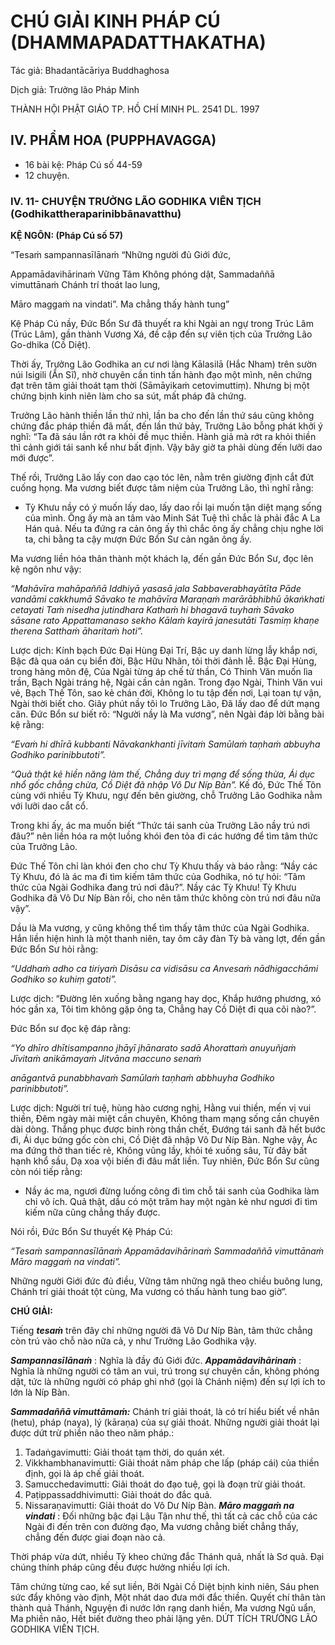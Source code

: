 # CHÚ GIẢI KINH PHÁP CÚ (DHAMMAPADATTHAKATHA)

Tác giả: Bhadantācāriya Buddhaghosa

Dịch giả: Trưởng lão Pháp Minh

THÀNH HỘI PHẬT GIÁO TP. HỒ CHÍ MINH
PL. 2541 DL. 1997

## IV. PHẨM HOA (PUPPHAVAGGA)

- 16 bài kệ: Pháp Cú số 44-59
- 12 chuyện.

### IV. 11- CHUYỆN TRƯỞNG LÃO GODHIKA VIÊN TỊCH (Godhikattheraparinibbānavatthu)

**KỆ NGÔN: (Pháp Cú số 57)**

“Tesaṁ sampannasīlānaṁ “Những người đủ Giới đức,

Appamādavihārinaṁ Vững Tâm Không phóng dật,
Sammadaññā vimuttānaṁ Chánh trí thoát lao lung,

Māro maggaṁ na vindati”. Ma chẳng thấy hành tung”

Kệ Pháp Cú nầy, Đức Bổn Sư đã thuyết ra khi Ngài an ngự trong Trúc Lâm (Trúc Lâm), gần thành Vương Xá, đề cập đến sự viên tịch của Trưởng Lão Go-dhika (Cồ Diệt).

Thời ấy, Trưởng Lão Godhika an cư nơi làng Kālasilā (Hắc Nham) trên sườn núi Isigili (Ẩn Sĩ), nhờ chuyên cần tinh tấn hành đạo một mình, nên chứng đạt trên tâm giải thoát tạm thời (Sāmāyikaṁ cetovimuttiṃ). Nhưng bị một chứng bịnh kinh niên làm cho sa sút, mất pháp đã chứng.

Trưởng Lão hành thiền lần thứ nhì, lần ba cho đến lần thứ sáu cũng không chứng đắc pháp thiền đã mất, đến lần thứ bảy, Trưởng Lão bỗng phát khởi ý nghĩ: “Ta đã sáu lần rớt ra khỏi đề mục thiền. Hành giả mà rớt ra khỏi thiền thì cảnh giới tái sanh kể như bất định. Vậy bây giờ ta phải dùng đến lưỡi dao mới được”.

Thế rồi, Trưởng Lão lấy con dao cạo tóc lên, nằm trên giường định cắt đứt cuống họng.
Ma vương biết được tâm niệm của Trưởng Lão, thì nghĩ rằng:

- Tỳ Khưu nầy có ý muốn lấy dao, lấy dao rồi lại muốn tận diệt mạng sống của mình. Ông ấy mà an tâm vào Minh Sát Tuệ thì chắc là phải đắc A La Hán quả. Nếu ta đứng ra cản ông ấy thì chắc ông ấy chẳng chịu nghe lời ta, chi bằng ta cậy mượn Đức Bổn Sư cản ngăn ông ấy.

Ma vương liền hóa thân thành một khách lạ, đến gần Đức Bổn Sư, đọc lên kệ ngôn như vậy:

_“Mahāvīra mahāpaññā
Iddhiyā yasasā jala
Sabbaverabhayātīta
Pāde vandāmi cakkhumā
Sāvako te mahāvīra
Maraṇaṁ marārābhibhū ākaṅkhati cetayati
Taṁ nisedha jutindhara
Kathaṁ hi bhagavā tuyhaṁ
Sāvako sāsane rato
Appattamanaso sekho
Kālaṁ kayirā janesutāti
Tasmiṃ khaṇe therena
Satthaṁ āharitaṁ hoti”._

Lược dịch:
Kính bạch Đức Đại Hùng Đại Trí,
Bậc uy danh lừng lẫy khắp nơi,
Bậc đã qua oán cụ biển đời,
Bậc Hữu Nhãn, tôi thời đảnh lễ.
Bậc Đại Hùng, trong hàng môn đệ,
Của Ngài từng áp chế tử thần,
Có Thinh Văn muốn lìa trần,
Bạch Ngài tráng hệ, Ngài cần cản ngăn.
Trong đạo Ngài, Thinh Văn vui vẻ,
Bạch Thế Tôn, sao kẻ chán đời,
Không lo tu tập đến nơi,
Lại toan tự vận, Ngài thời biết cho.
Giây phút nầy tôi lo Trưởng Lão, Đã lấy dao để dứt mạng căn. Đức Bổn sư biết rõ: “Người nầy là Ma vương”, nên Ngài đáp lời bằng bài kệ rằng:

_“Evaṁ hi dhīrā kubbanti
Nāvakankhanti jīvitaṁ
Samūlaṁ taṇhaṁ abbuyha
Godhiko parinibbutoti”._

_“Quả thật kẻ hiền năng làm thế,
Chẳng duy trì mạng để sống thừa, Ái dục nhổ gốc chẳng chừa,
Cồ Diệt đã nhập Vô Dư Níp Bàn”._
Kế đó, Đức Thế Tôn cùng với nhiều Tỳ Khưu, ngự đến bên giường, chỗ Trưởng Lão Godhika nằm với lưỡi dao cắt cổ.

Trong khi ấy, ác ma muốn biết “Thức tái sanh của Trưởng Lão nầy trú nơi đâu?” nên liền hóa ra một luồng khói đen tỏa đi các hướng để tìm tâm thức của Trưởng Lão.

Đức Thế Tôn chỉ làn khói đen cho chư Tỳ Khưu thấy và báo rằng: “Nầy các Tỳ Khưu, đó là ác ma đi tìm kiếm tâm thức của Godhika, nó tự hỏi: “Tâm thức của Ngài Godhika đang trú nơi đâu?”.
Nầy các Tỳ Khưu! Tỳ Khưu Godhika đã Vô Dư Níp Bàn rồi, cho nên tâm thức không còn trú nơi đâu nữa vậy”.

Dầu là Ma vương, y cũng không thể tìm thấy tâm thức của Ngài Godhika. Hắn liền hiện hình là một thanh niên, tay ôm cây đàn Tỳ bà vàng lợt, đến gần Đức Bổn Sư hỏi rằng:

_“Uddhaṁ adho ca tiriyaṁ
Disāsu ca vidisāsu ca
Anvesaṁ nādhigacchāmi
Godhiko so kuhiṃ gatoti”._

Lược dịch: “Đường lên xuống bằng ngang hay dọc,
Khắp hướng phương, xó hóc gần xa,
Tôi tìm không gặp ông ta,
Chẳng hay Cồ Diệt đi qua cõi nào?”.

Đức Bổn sư đọc kệ đáp rằng:

_“Yo dhīro dhītisampanno jhāyī jhānarato sadā
Ahorattaṁ anuyuñjaṁ
Jīvitaṁ anikāmayaṁ
Jitvāna maccuno senaṁ_

_anāgantvā punabbhavaṁ
Samūlaṁ taṇhaṁ abbhuyha
Godhiko parinibbutoti”._

Lược dịch:
Người trí tuệ, hùng hào cương nghị,
Hằng vui thiền, mến vị vui thiền, Đêm ngày mài miệt cần chuyên,
Không tham mạng sống cần chuyên dài dòng.
Thắng phục được binh ròng thần chết, Đướng tái sanh đã hết bước đi, Ái dục bứng gốc còn chi,
Cồ Diệt đã nhập Vô Dư Níp Bàn.
Nghe vậy, Ác ma đứng thở than tiếc rẻ,
Không vũng lầy, khỏi té xuống sâu,
Từ đây bất hạnh khổ sầu,
Dạ xoa vội biến đi đâu mất liền.
Tuy nhiên, Đức Bổn Sư cũng còn nói tiếp rằng:

- Nầy ác ma, ngươi đừng luống công đi tìm chỗ tái sanh của Godhika làm chi vô ích. Quả thật, dầu có một trăm hay một ngàn kẻ như ngươi đi tìm kiếm nữa cũng chẳng thấy được.

Nói rồi, Đức Bổn Sư thuyết Kệ Pháp Cú:

_“Tesaṁ sampannasīlānaṁ
Appamādavihārinaṁ
Sammadaññā vimuttānaṁ
Māro maggaṁ na vindati”._

Những người Giới đức đủ điều,
Vững tâm những ngã theo chiều buông lung,
Chánh trí giải thoát tột cùng,
Ma vương có thấu hành tung bao giờ”.

**CHÚ GIẢI:**

Tiếng **_tesaṁ_** trên đây chỉ những người đã Vô Dư Níp Bàn, tâm thức chẳng còn trú vào chỗ nào nữa cả, y như Trưởng Lão Godhika vậy.

**_Sampannasīlānaṁ_** : Nghĩa là đầy đủ Giới đức. **_Appamādavihārinaṁ_** : Nghĩa là những người có tâm an vui, trú trong sự chuyên cần, không phóng dật, tức là những người có pháp ghi nhớ (gọi là Chánh niệm) đến sự lợi ích to lớn là Níp Bàn.

**_Sammadaññā vimuttāmaṁ:_** Chánh trí giải thoát, là có trí hiểu biết về nhân (hetu), pháp (naya), lý (kāraṇa) của sự giải thoát. Những người giải thoát lại được dứt trừ phiền não theo năm pháp.:

1. Tadaṅgavimutti: Giải thoát tạm thời, do quán xét.
2. Vikkhambhanavimutti: Giải thoát năm pháp che lấp (pháp cái) của thiền định, gọi là áp chế giải thoát.
3. Samucchedavimutti: Giải thoát do đạo tuệ, gọi là đoạn trừ giải thoát.
4. Paṭippassaddhivimutti: Giải thoát do đắc quả.
5. Nissaraṇavimutti: Giải thoát do Vô Dư Níp Bàn. **_Māro maggaṁ na vindati_** : Đối những bậc đại Lậu Tận như thế, thì tất cả các chỗ của các
   Ngài đi đến trên con đường đạo, Ma vương chẳng biết chẳng thấy, chẳng đến được giai đoạn nào cả.

Thời pháp vừa dứt, nhiều Tỳ kheo chứng đắc Thánh quả, nhất là Sơ quả. Đại chúng thính pháp cũng đều được hưởng nhiều lợi ích.

Tâm chứng từng cao, kế sụt liền,
Bởi Ngài Cồ Diệt bịnh kinh niên,
Sáu phen sức đẩy không vào định,
Một nhát dao đưa mới đắc thiền.
Quyết chí thân tàn thành quả Thánh,
Nguyện đi nước lớn rạng danh hiền,
Ma vương Ngũ uẩn, Ma phiền não,
Hết biết đường theo phải lặng yên.
DỨT TÍCH TRƯỞNG LÃO GODHIKA VIÊN TỊCH.
